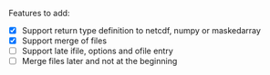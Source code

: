 Features to add:
- [x] Support return type definition to netcdf, numpy or maskedarray
- [x] Support merge of files
- [ ] Support late ifile, options and ofile entry
- [ ] Merge files later and not at the beginning

